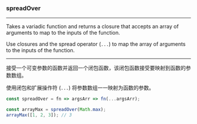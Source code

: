 ### spreadOver

------------

Takes a variadic function and returns a closure that accepts an array of arguments to map to the inputs of the function.

Use closures and the spread operator (`...`) to map the array of arguments to the inputs of the function.

------------

接受一个可变参数的函数并返回一个闭包函数，该闭包函数接受要映射到函数的参数数组。

使用闭包和扩展操作符 (`...`) 将参数数组一一映射为函数的参数。

```js
const spreadOver = fn => argsArr => fn(...argsArr);
```

```js
const arrayMax = spreadOver(Math.max);
arrayMax([1, 2, 3]); // 3
```
